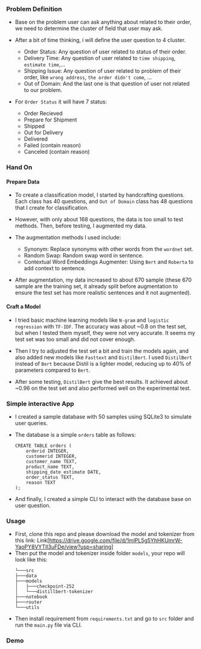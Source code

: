 ### Problem Definition
- Base on the problem user can ask anything about related to their order, we need to determine the cluster of field that user may ask.

- After a bit of time thinking, i will define the user question to 4 cluster.
    - Order Status: Any question of user related to status of their order.
    - Delivery Time: Any question of user related to `time shipping`, `estimate time`,...
    - Shipping Issue: Any question of user related to problem of their order, like `wrong address`, `the order didn't come`, ...
    - Out of Domain: And the last one is that question of user not related to our problem.

- For `Order Status` it will have 7 status:
    - Order Recieved
    - Prepare for Shipment
    - Shipped
    - Out for Delivery
    - Delivered
    - Failed (contain reason)
    - Canceled (contain reason)
### Hand On
#### Prepare Data
- To create a classification model, I started by handcrafting questions. Each class has 40 questions, and `Out of Domain` class has 48 questions that I create for classification.

- However, with only about 168 questions, the data is too small to test methods. Then, before testing, I augmented my data.

- The augmentation methods I used include:
    - Synonym: Replace synonyms with other words from the `wordnet` set.
    - Random Swap: Random swap word in sentence.
    - Contextual Word Embeddings Augmenter: Using `Bert` and `Roberta` to add context to sentence.
- After augmentation, my data increased to about 670 sample (these 670 sample are the training set, it already split before augmentation to ensure the test set has more realistic sentences and it not augmented).

#### Craft a Model
- I tried basic machine learning models like `N-gram` and `logistic regression` with `TF-IDF`. The accuracy was about ~0.8 on the test set, but when I tested them myself, they were not very accurate. It seems my test set was too small and did not cover enough.

- Then I try to adjusted the test set a bit and train the models again, and also added new models like `Fasttext` and `DistilBert`. I used `DistilBert` instead of `Bert` because Distil is a lighter model, reducing up to 40% of parameters compared to `Bert`.

- After some testing, `DistilBert` give the best results. It achieved about ~0.96 on the test set and also performed well on the experimental test.

### Simple interactive App
- I created a sample database with 50 samples using SQLite3 to simulate user queries.

- The database is a simple `orders` table as follows:
    ```
    CREATE TABLE orders (
        orderid INTEGER,
        customerid INTEGER,
        customer_name TEXT,
        product_name TEXT,
        shipping_date_estimate DATE,
        order_status TEXT,
        reason TEXT
    );
    ```
- And finally, I created a simple CLI to interact with the database base on user question.
### Usage
- First, clone this repo and please download the model and tokenizer from this link: Link[https://drive.google.com/file/d/1mlPL5g5YhHKUmrW-YaoPY8VYTlI3uFDe/view?usp=sharing]
- Then put the model and tokenizer inside folder `models`, your repo will look like this:
    ```
    └───src
    ├───data
    ├───models
    │   ├───checkpoint-252
    │   └───distillbert-tokenizer
    ├───notebook
    ├───router
    └───utils
    ```
- Then install requirement from `requirements.txt` and go to `src` folder and run the `main.py` file via CLI.

### Demo


